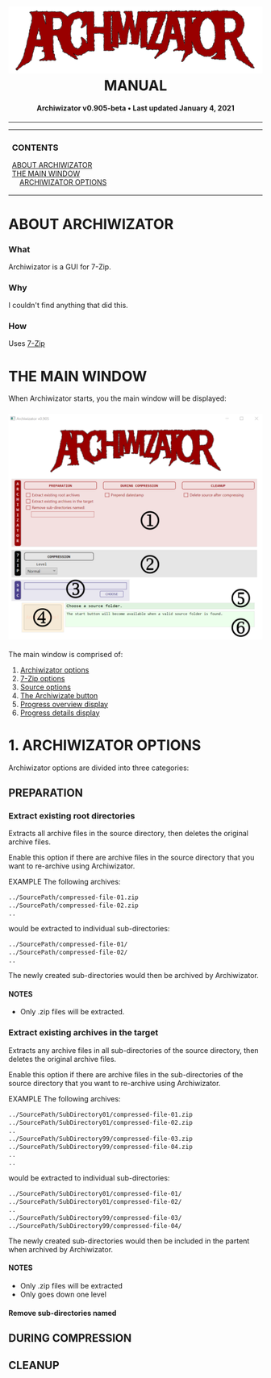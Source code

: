 <!--
  Software manual template (b210104)
  https://github.com/APrettyCoolProgram/my-development-environment/tree/master/templates/documentation
-->

<h1 align="center">

  <img src="Image/archiwizator-logo.png" alt="Archiwizator logo" width="575">
  <br>
  MANUAL
  <br>

</h1>

<h4 align="center">

  Archiwizator v0.905-beta&nbsp;&bull;&nbsp;Last updated January 4, 2021

</h4>

***

<!-- The HTML indentations have to stay this way to work. -->
<table>
<tr>
<td img src="RepositoryData/Asset/Image/Document/README/spacer.png" alt="blank-spacer" width="1000" height="1">

  ### CONTENTS
  [ABOUT ARCHIWIZATOR](#about-archiwizator)<br>
  [THE MAIN WINDOW](#the-main-window)<br>
  &nbsp;&nbsp;&nbsp;&nbsp;[ARCHIWIZATOR OPTIONS](#1-archiwizator-options)<br>

</td>
</tr>
</table>



# ABOUT ARCHIWIZATOR

### What
Archiwizator is a GUI for 7-Zip.

### Why
I couldn't find anything that did this.

### How
Uses [7-Zip](URL)

# THE MAIN WINDOW
When Archiwizator starts, you the main window will be displayed:

<h3 align="center">

  <img src="Image/main-window-shaded-numbered.png" alt="Archiwizator main window" width="600">

</h3>

The main window is comprised of:

1. [Archiwizator options](#1-archiwizator-options)
2. [7-Zip options](#7zip-options)
3. [Source options](#source-options)
4. [The Archiwizate button](#the-archiwizate-button)
5. [Progress overview display](#progress-overview-display)
6. [Progress details display](#progress-details-display)

# 1. ARCHIWIZATOR OPTIONS
Archiwizator options are divided into three categories:

## PREPARATION

### Extract existing root directories
Extracts all archive files in the source directory, then deletes the original archive files.

Enable this option if there are archive files in the source directory that you want to re-archive using Archiwizator.

EXAMPLE
The following archives:
```
../SourcePath/compressed-file-01.zip
../SourcePath/compressed-file-02.zip
..
```
would be extracted to individual sub-directories:
```
../SourcePath/compressed-file-01/
../SourcePath/compressed-file-02/
..
```
The newly created sub-directories would then be archived by Archiwizator.

#### NOTES
* Only .zip files will be extracted.

### Extract existing archives in the target
Extracts any archive files in all sub-directories of the source directory, then deletes the original archive files.

Enable this option if there are archive files in the sub-directories of the source directory that you want to re-archive using Archiwizator.

EXAMPLE
The following archives:
```
../SourcePath/SubDirectory01/compressed-file-01.zip
../SourcePath/SubDirectory01/compressed-file-02.zip
..
../SourcePath/SubDirectory99/compressed-file-03.zip
../SourcePath/SubDirectory99/compressed-file-04.zip
..
..
```
would be extracted to individual sub-directories:
```
../SourcePath/SubDirectory01/compressed-file-01/
../SourcePath/SubDirectory01/compressed-file-02/
..
../SourcePath/SubDirectory99/compressed-file-03/
../SourcePath/SubDirectory99/compressed-file-04/
```
The newly created sub-directories would then be included in the partent when archived by Archiwizator.

#### NOTES
* Only .zip files will be extracted
* Only goes down one level


#### Remove sub-directories named

## DURING COMPRESSION

## CLEANUP
